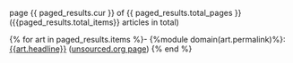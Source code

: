 page {{ paged_results.cur }} of {{ paged_results.total_pages }} ({{paged_results.total_items}} articles in total)

{% for art in paged_results.items %}- {%module domain(art.permalink)%}: [{{art.headline}}]({{art.permalink}})
  ([unsourced.org page](http://unsourced.org/art/{{art.id}}))
{% end %}
